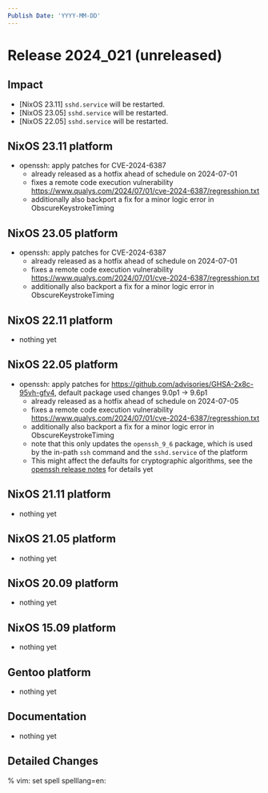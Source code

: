 ```yaml
---
Publish Date: 'YYYY-MM-DD'
---
```


# Release 2024_021 (unreleased)

## Impact

- \[NixOS 23.11] `sshd.service` will be restarted.
- \[NixOS 23.05] `sshd.service` will be restarted.
- \[NixOS 22.05] `sshd.service` will be restarted.

## NixOS 23.11 platform

- openssh: apply patches for CVE-2024-6387
  - already released as a hotfix ahead of schedule on 2024-07-01
  - fixes a remote code execution vulnerability https://www.qualys.com/2024/07/01/cve-2024-6387/regresshion.txt
  - additionally also backport a fix for a minor logic error in ObscureKeystrokeTiming

## NixOS 23.05 platform

- openssh: apply patches for CVE-2024-6387
  - already released as a hotfix ahead of schedule on 2024-07-01
  - fixes a remote code execution vulnerability https://www.qualys.com/2024/07/01/cve-2024-6387/regresshion.txt
  - additionally also backport a fix for a minor logic error in ObscureKeystrokeTiming

## NixOS 22.11 platform

- nothing yet

## NixOS 22.05 platform

- openssh: apply patches for https://github.com/advisories/GHSA-2x8c-95vh-gfv4, default package used changes 9.0p1 -> 9.6p1
  - already released as a hotfix ahead of schedule on 2024-07-05
  - fixes a remote code execution vulnerability https://www.qualys.com/2024/07/01/cve-2024-6387/regresshion.txt
  - additionally also backport a fix for a minor logic error in ObscureKeystrokeTiming
  - note that this only updates the `openssh_9_6` package, which is used by the in-path `ssh` command and the `sshd.service` of the platform
  - This might affect the defaults for cryptographic algorithms, see the [openssh release notes](https://www.openssh.com/releasenotes.html) for details
 yet

## NixOS 21.11 platform

- nothing yet

## NixOS 21.05 platform

- nothing yet

## NixOS 20.09 platform

- nothing yet

## NixOS 15.09 platform

- nothing yet

## Gentoo platform

- nothing yet

## Documentation

- nothing yet

## Detailed Changes

% vim: set spell spelllang=en:
